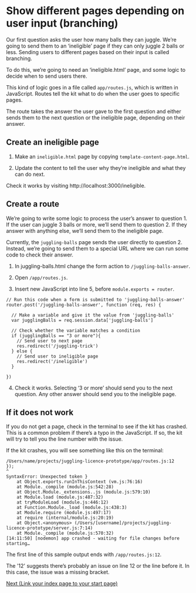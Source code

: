 # Show different pages depending on user input (branching)

Our first question asks the user how many balls they can juggle. We’re going to send them to an ‘ineligible’ page if they can only juggle 2 balls or less. Sending users to different pages based on their input is called branching.

To do this, we’re going to need an ‘ineligible.html’ page, and some logic to decide when to send users there.

This kind of logic goes in a file called `app/routes.js`, which is written in JavaScript. Routes tell the kit what to do when the user goes to specific pages.

The route takes the answer the user gave to the first question and either sends them to the next question or the ineligible page, depending on their answer.

## Create an ineligible page

1. Make an `ineligible.html` page by copying `template-content-page.html`.

2. Update the content to tell the user why they’re ineligible and what they can do next.

Check it works by visiting http://localhost:3000/ineligible.

## Create a route

We’re going to write some logic to process the user’s answer to question 1. If the user can juggle 3 balls or more, we’ll send them to question 2. If they answer with anything else, we’ll send them to the ineligible page.

Currently, the `juggling-balls` page sends the user directly to question 2. Instead, we’re going to send them to a special URL where we can run some code to check their answer.

1. In juggling-balls.html change the form action to `/juggling-balls-answer`.

2. Open `/app/routes.js`.

3. Insert new JavaScript into line 5, before `module.exports = router`.

```
// Run this code when a form is submitted to 'juggling-balls-answer'
router.post('/juggling-balls-answer', function (req, res) {

  // Make a variable and give it the value from 'juggling-balls'
  var jugglingBalls = req.session.data['juggling-balls']

  // Check whether the variable matches a condition
  if (jugglingBalls == "3 or more"){
    // Send user to next page
    res.redirect('/juggling-trick')
  } else {
    // Send user to ineligible page
    res.redirect('/ineligible')
  }

})
```

4. Check it works. Selecting ‘3 or more’ should send you to the next question. Any other answer should send you to the ineligible page.

## If it does not work

If you do not get a page, check in the terminal to see if the kit has crashed. This is a common problem if there’s a typo in the JavaScript. If so, the kit will try to tell you the line number with the issue.

If the kit crashes, you will see something like this on the terminal:
```
/Users/name/projects/juggling-licence-prototype/app/routes.js:12
});
^
SyntaxError: Unexpected token }
    at Object.exports.runInThisContext (vm.js:76:16)
    at Module._compile (module.js:542:28)
    at Object.Module._extensions..js (module.js:579:10)
    at Module.load (module.js:487:32)
    at tryModuleLoad (module.js:446:12)
    at Function.Module._load (module.js:438:3)
    at Module.require (module.js:497:17)
    at require (internal/module.js:20:19)
    at Object.<anonymous> (/Users/[username]/projects/juggling-licence-prototype/server.js:7:14)
    at Module._compile (module.js:570:32)
[14:11:50] [nodemon] app crashed - waiting for file changes before starting…
```

The first line of this sample output ends with `/app/routes.js:12`.

The '12' suggests there’s probably an issue on line 12 or the line before it. In this case, the issue was a missing bracket.

[Next (Link your index page to your start page)](link-index-page-start-page)
